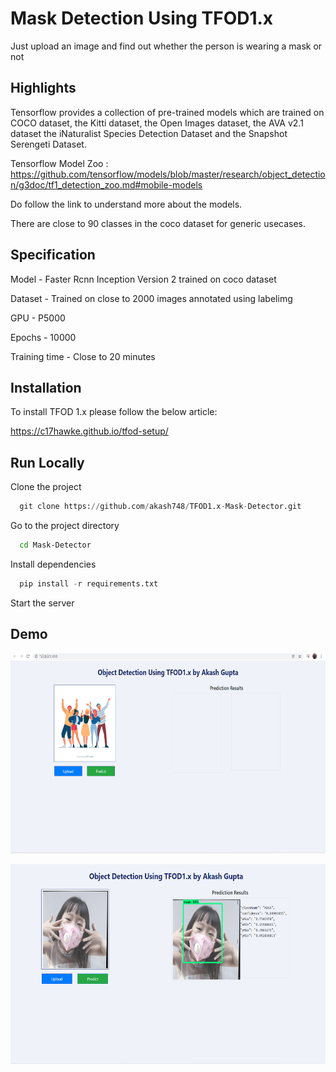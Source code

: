 
# Mask Detection Using TFOD1.x

Just upload an image and find out whether the person is wearing a mask or not




## Highlights


Tensorflow provides a collection of pre-trained models which are trained on COCO dataset, the Kitti dataset, the Open Images dataset, the AVA v2.1 dataset the iNaturalist Species Detection Dataset and the Snapshot Serengeti Dataset. 


Tensorflow Model Zoo : https://github.com/tensorflow/models/blob/master/research/object_detection/g3doc/tf1_detection_zoo.md#mobile-models


Do follow the link to understand more about the models.

There are close to 90 classes in the coco dataset for generic usecases.


## Specification


Model - Faster Rcnn Inception Version 2 trained on coco dataset

Dataset - Trained on close to 2000 images annotated using labelimg

GPU - P5000

Epochs - 10000

Training time - Close to 20 minutes






## Installation

To install TFOD 1.x please follow the below article:

https://c17hawke.github.io/tfod-setup/
    
## Run Locally

Clone the project

```python
  git clone https://github.com/akash748/TFOD1.x-Mask-Detector.git
```

Go to the project directory

```bash
  cd Mask-Detector
```

Install dependencies

```python
  pip install -r requirements.txt
```

Start the server




## Demo


<p><img align = "centre"  src = "https://github.com/akash748/LinearRegGif/blob/main/HomeTFOD1.x.png" width = "800" height = "320"/></p>


<p><img align = "centre"  src = "https://github.com/akash748/LinearRegGif/blob/main/ResultTFOD1.x.png" width = "800" height = "320"/></p>

